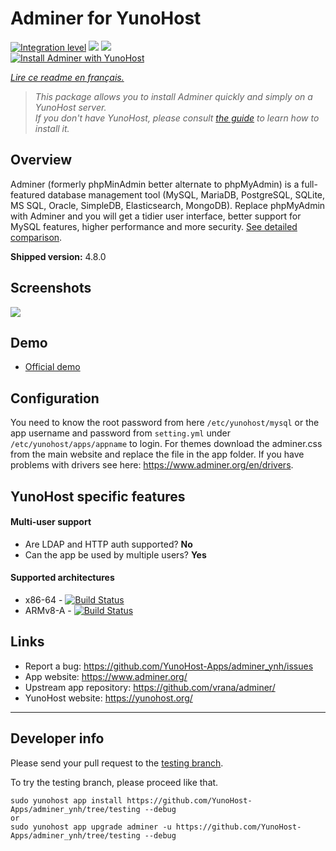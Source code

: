 # Adminer for YunoHost

[![Integration level](https://dash.yunohost.org/integration/adminer.svg)](https://dash.yunohost.org/appci/app/adminer) ![](https://ci-apps.yunohost.org/ci/badges/adminer.status.svg) ![](https://ci-apps.yunohost.org/ci/badges/adminer.maintain.svg)  
[![Install Adminer with YunoHost](https://install-app.yunohost.org/install-with-yunohost.png)](https://install-app.yunohost.org/?app=adminer)

*[Lire ce readme en français.](./README_fr.md)*

> *This package allows you to install Adminer quickly and simply on a YunoHost server.  
If you don't have YunoHost, please consult [the guide](https://yunohost.org/#/install) to learn how to install it.*

## Overview
Adminer (formerly phpMinAdmin better alternate to phpMyAdmin) is a full-featured database management tool (MySQL, MariaDB, PostgreSQL, SQLite, MS SQL, Oracle, SimpleDB, Elasticsearch, MongoDB). Replace phpMyAdmin with Adminer and you will get a tidier user interface, better support for MySQL features, higher performance and more security. [See detailed comparison](https://www.adminer.org/en/phpmyadmin).

**Shipped version:** 4.8.0

## Screenshots

![](https://www.adminer.org/static/screenshots/db.png)

## Demo

* [Official demo](https://demo.adminer.org/adminer.php?username=)

## Configuration

You need to know the root password from here `/etc/yunohost/mysql` or the app username and password from `setting.yml` under `/etc/yunohost/apps/appname` to login.
For themes download the adminer.css from the main website and replace the file in the app folder.
If you have problems with drivers see here: https://www.adminer.org/en/drivers.

## YunoHost specific features

#### Multi-user support

 * Are LDAP and HTTP auth supported? **No**
 * Can the app be used by multiple users? **Yes**

#### Supported architectures

* x86-64 - [![Build Status](https://ci-apps.yunohost.org/ci/logs/adminer_%20%28Apps%29.svg)](https://ci-apps.yunohost.org/ci/apps/adminer/)
* ARMv8-A - [![Build Status](https://ci-apps-arm.yunohost.org/ci/logs/adminer_%20%28Apps%29.svg)](https://ci-apps-arm.yunohost.org/ci/apps/adminer/)

## Links

 * Report a bug: https://github.com/YunoHost-Apps/adminer_ynh/issues
 * App website: https://www.adminer.org/
 * Upstream app repository: https://github.com/vrana/adminer/
 * YunoHost website: https://yunohost.org/

---

## Developer info

Please send your pull request to the [testing branch](https://github.com/YunoHost-Apps/adminer_ynh/tree/testing).

To try the testing branch, please proceed like that.
```
sudo yunohost app install https://github.com/YunoHost-Apps/adminer_ynh/tree/testing --debug
or
sudo yunohost app upgrade adminer -u https://github.com/YunoHost-Apps/adminer_ynh/tree/testing --debug
```
